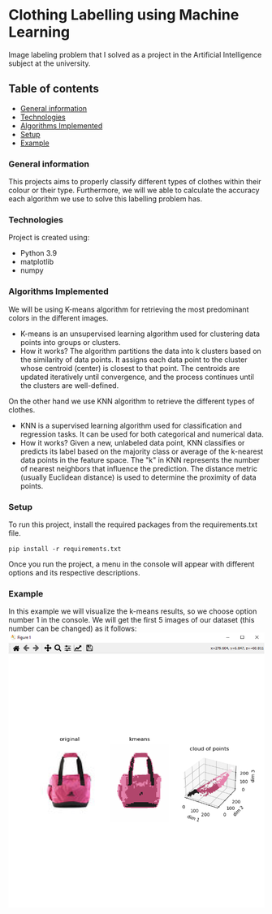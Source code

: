 # Clothing Labelling using Machine Learning
Image labeling problem that I solved as a project in the Artificial Intelligence subject at the university.
## Table of contents
* [General information](#general-info)
* [Technologies](#technologies)
* [Algorithms Implemented](#algorithms-implemented)
* [Setup](#setup)
* [Example](#example)

### General information
This projects aims to properly classify different types of clothes within their colour or their type. Furthermore, we will we able to calculate the accuracy each algorithm we use to solve this labelling problem has.
### Technologies
Project is created using:
 * Python 3.9
 * matplotlib
 * numpy 
### Algorithms Implemented
We will be using K-means algorithm for retrieving the most predominant colors in the different images.
 * K-means is an unsupervised learning algorithm used for clustering data points into groups or clusters.
 * How it works? The algorithm partitions the data into k clusters based on the similarity of data points. It assigns each data point to the cluster whose centroid (center) is closest to that point. The centroids are updated iteratively until convergence, and the process continues until the clusters are well-defined.

On the other hand we use KNN algorithm to retrieve the different types of clothes.

 - KNN is a supervised learning algorithm used for classification and regression tasks. It can be used for both categorical and numerical data.
 - How it works? Given a new, unlabeled data point, KNN classifies or predicts its label based on the majority class or average of the k-nearest data points in the feature space. The "k" in KNN represents the number of nearest neighbors that influence the prediction. The distance metric (usually Euclidean distance) is used to determine the proximity of data points.

### Setup 
To run this project, install the required packages from the requirements.txt file.
```
pip install -r requirements.txt
```
Once you run the project, a menu in the console will appear with different options and its respective descriptions.
### Example
In this example we will visualize the k-means results, so we choose option number 1 in the console.
We will get the first 5 images of our dataset (this number can be changed) as it follows:
![k-means](results/k-means.png)
